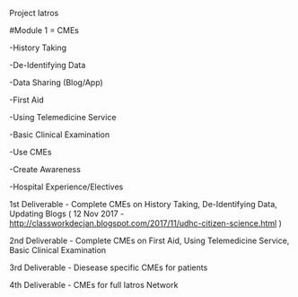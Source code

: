 Project Iatros

#Module 1 = CMEs

-History Taking

-De-Identifying Data

-Data Sharing (Blog/App)

-First Aid

-Using Telemedicine Service

-Basic Clinical Examination

-Use CMEs

-Create Awareness

-Hospital Experience/Electives





1st Deliverable - Complete CMEs on History Taking, De-Identifying Data, Updating Blogs
( 12 Nov 2017 - http://classworkdecjan.blogspot.com/2017/11/udhc-citizen-science.html )

2nd Deliverable - Complete CMEs on First Aid, Using Telemedicine Service, Basic Clinical Examination

3rd Deliverable - Diesease specific CMEs for patients

4th Deliverable - CMEs for full Iatros Network



